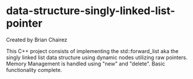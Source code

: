 # data-structure-singly-linked-list-pointer

Created by Brian Chairez

This C++ project consists of implementing the std::forward_list aka the singly linked list data structure using dynamic nodes utilizing raw pointers.
Memory Management is handled using "new" and "delete".
Basic functionality complete.
